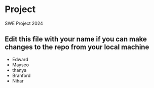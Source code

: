 # Project
 SWE Project 2024

 ## Edit this file with your name if you can make changes to the repo from your local machine
 - Edward
 - Mayseo 
 - thanya
 - Branford
 - Nihar
